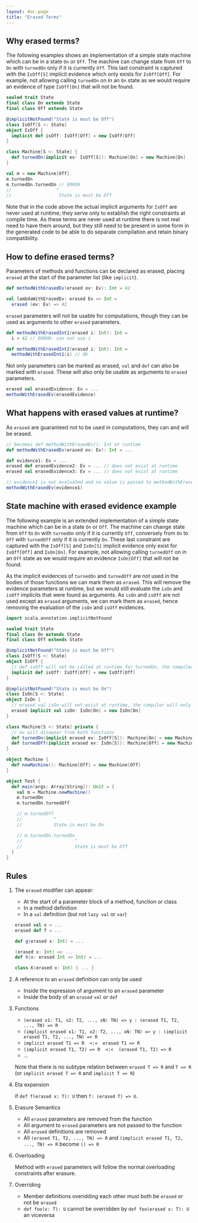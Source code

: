 ```yaml
---
layout: doc-page
title: "Erased Terms"
---
```


Why erased terms?
----------------------
The following examples shows an implementation of a simple state machine which can be in a state `On` or `Off`.
The machine can change state from `Off` to `On` with `turnedOn` only if it is currently `Off`. This last constraint is
captured with the `IsOff[S]` implicit evidence which only exists for `IsOff[Off]`.
For example, not allowing calling `turnedOn` on in an `On` state as we would require an evidence of type `IsOff[On]` that will not be found.

```scala
sealed trait State
final class On extends State
final class Off extends State

@implicitNotFound("State is must be Off")
class IsOff[S <: State]
object IsOff {
  implicit def isOff: IsOff[Off] = new IsOff[Off]
}

class Machine[S <: State] {
  def turnedOn(implicit ev: IsOff[S]): Machine[On] = new Machine[On]
}

val m = new Machine[Off]
m.turnedOn
m.turnedOn.turnedOn // ERROR
//                 ^
//                  State is must be Off
```

Note that in the code above the actual implicit arguments for `IsOff` are never used at runtime; they serve only to establish the right constraints at compile time.
As these terms are never used at runtime there is not real need to have them around, but they still need to be
present in some form in the generated code to be able to do separate compilation and retain binary compatibility.

How to define erased terms?
-------------------------------
Parameters of methods and functions can be declared as erased, placing `erased` at the start of the parameter list (like `implicit`).

```scala
def methodWithErasedEv(erased ev: Ev): Int = 42

val lambdaWithErasedEv: erased Ev => Int =
  erased (ev: Ev) => 42
```

`erased` parameters will not be usable for computations, though they can be used as arguments to other `erased` parameters.

```scala
def methodWithErasedInt1(erased i: Int): Int =
  i + 42 // ERROR: can not use i

def methodWithErasedInt2(erased i: Int): Int =
  methodWithErasedInt1(i) // OK
```

Not only parameters can be marked as erased, `val` and `def` can also be marked with `erased`. These will also only be usable as arguments to `erased` parameters.

```scala
erased val erasedEvidence: Ev = ...
methodWithErasedEv(erasedEvidence)
```

What happens with erased values at runtime?
-------------------------------------------
As `erased` are guaranteed not to be used in computations, they can and will be erased.

```scala
// becomes def methodWithErasedEv(): Int at runtime
def methodWithErasedEv(erased ev: Ev): Int = ...

def evidence1: Ev = ...
erased def erasedEvidence2: Ev = ... // does not exist at runtime
erased val erasedEvidence3: Ev = ... // does not exist at runtime

// evidence1 is not evaluated and no value is passed to methodWithErasedEv
methodWithErasedEv(evidence1)
```

State machine with erased evidence example
------------------------------------------
The following example is an extended implementation of a simple state machine which can be in a state `On` or `Off`.
The machine can change state from `Off` to `On` with `turnedOn` only if it is currently `Off`, 
conversely from `On` to `Off` with `turnedOff` only if it is currently `On`. These last constraint are
captured with the `IsOff[S]` and `IsOn[S]` implicit evidence only exist for `IsOff[Off]` and `IsOn[On]`. 
For example, not allowing calling `turnedOff` on in an `Off` state as we would require an evidence `IsOn[Off]` 
that will not be found.

As the implicit evidences of `turnedOn` and `turnedOff` are not used in the bodies of those functions 
we can mark them as `erased`. This will remove the evidence parameters at runtime, but we would still
evaluate the `isOn` and `isOff` implicits that were found as arguments.
As `isOn` and `isOff` are not used except as `erased` arguments, we can mark them as `erased`, hence
removing the evaluation of the `isOn` and `isOff` evidences.

```scala
import scala.annotation.implicitNotFound

sealed trait State
final class On extends State
final class Off extends State

@implicitNotFound("State is must be Off")
class IsOff[S <: State]
object IsOff {
  // def isOff will not be called at runtime for turnedOn, the compiler will only require that this evidence exists
  implicit def isOff: IsOff[Off] = new IsOff[Off]
}

@implicitNotFound("State is must be On")
class IsOn[S <: State]
object IsOn {
  // erased val isOn will not exist at runtime, the compiler will only require that this evidence exists at compile time
  erased implicit val isOn: IsOn[On] = new IsOn[On]
}

class Machine[S <: State] private {
  // ev will disapear from both functions
  def turnedOn(implicit erased ev: IsOff[S]): Machine[On] = new Machine[On]
  def turnedOff(implicit erased ev: IsOn[S]): Machine[Off] = new Machine[Off]
}

object Machine {
  def newMachine(): Machine[Off] = new Machine[Off]
}

object Test {
  def main(args: Array[String]): Unit = {
    val m = Machine.newMachine()
    m.turnedOn
    m.turnedOn.turnedOff

    // m.turnedOff
    //            ^
    //            State is must be On

    // m.turnedOn.turnedOn
    //                    ^
    //                    State is must be Off
  }
}
```


Rules
-----

1. The `erased` modifier can appear:
   * At the start of a parameter block of a method, function or class
   * In a method definition
   * In a `val` definition (but not `lazy val` or `var`)

    ```scala
    erased val x = ...
    erased def f = ...

    def g(erased x: Int) = ...

    (erased x: Int) => ...
    def h(x: erased Int => Int) = ...

    class K(erased x: Int) { ... }
    ```


2. A reference to an `erased` definition can only be used
   * Inside the expression of argument to an `erased` parameter
   * Inside the body of an `erased` `val` or `def`


3. Functions
   * `(erased x1: T1, x2: T2, ..., xN: TN) => y : (erased T1, T2, ..., TN) => R`
   * `(implicit erased x1: T1, x2: T2, ..., xN: TN) => y : (implicit erased T1, T2, ..., TN) => R`
   * `implicit erased T1 => R  <:<  erased T1 => R`
   * `(implicit erased T1, T2) => R  <:<  (erased T1, T2) => R`
   *  ...

   Note that there is no subtype relation between `erased T => R` and `T => R` (or `implicit erased T => R` and `implicit T => R`)


4. Eta expansion

   if `def f(erased x: T): U` then `f: (erased T) => U`.


5. Erasure Semantics
   * All `erased` parameters are removed from the function
   * All argument to `erased` parameters are not passed to the function
   * All `erased` definitions are removed
   * All `(erased T1, T2, ..., TN) => R` and `(implicit erased T1, T2, ..., TN) => R` become `() => R`


6. Overloading

   Method with `erased` parameters will follow the normal overloading constraints after erasure.


7. Overriding
   * Member definitions overidding each other must both be `erased` or not be `erased`
   * `def foo(x: T): U` cannot be overridden by `def foo(erased x: T): U` an viceversa

